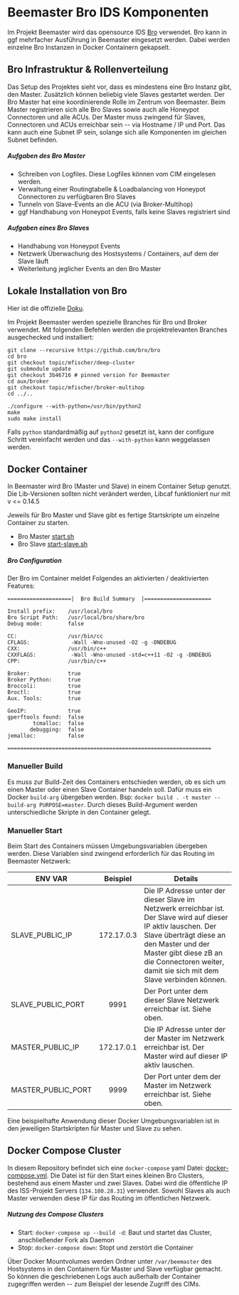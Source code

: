 # Beemaster Bro IDS Komponenten

Im Projekt Beemaster wird das opensource IDS [Bro](https://www.bro.org) verwendet. Bro kann in ggf mehrfacher Ausführung in Beemaster eingesetzt werden. Dabei werden einzelne Bro Instanzen in Docker Containern gekapselt.


## Bro Infrastruktur & Rollenverteilung

Das Setup des Projektes sieht vor, dass es mindestens eine Bro Instanz gibt, den Master. Zusätzlich können beliebig viele Slaves gestartet werden. Der Bro Master hat eine koordinierende Rolle im Zentrum von Beemaster. Beim Master registrieren sich alle Bro Slaves sowie auch alle Honeypot Connectoren und alle ACUs. Der Master muss zwingend für Slaves, Connectoren und ACUs erreichbar sein -- via Hostname / IP und Port. Das kann auch eine Subnet IP sein, solange sich alle Komponenten im gleichen Subnet befinden.

##### Aufgaben des Bro Master

- Schreiben von Logfiles. Diese Logfiles können vom CIM eingelesen werden.
- Verwaltung einer Routingtabelle & Loadbalancing von Honeypot Connectoren zu verfügbaren Bro Slaves
- Tunneln von Slave-Events an die ACU (via Broker-Multihop)
- ggf Handhabung von Honeypot Events, falls keine Slaves registriert sind

##### Aufgaben eines Bro Slaves

- Handhabung von Honeypot Events
- Netzwerk Überwachung des Hostsystems / Containers, auf dem der Slave läuft
- Weiterleitung jeglicher Events an den Bro Master


## Lokale Installation von Bro

Hier ist die offizielle [Doku](https://www.bro.org/development/projects/deep-cluster.html).

Im Projekt Beemaster werden spezielle Branches für Bro und Broker verwendet. Mit folgenden Befehlen werden die projektrelevanten Branches ausgechecked und installiert:

~~~~
git clone --recursive https://github.com/bro/bro
cd bro
git checkout topic/mfischer/deep-cluster
git submodule update
git checkout 3b46716 # pinned version for Beemaster
cd aux/broker
git checkout topic/mfischer/broker-multihop
cd ../..

./configure --with-python=/usr/bin/python2
make
sudo make install
~~~~

Falls ```python``` standardmäßig auf ```python2``` gesetzt ist, kann der configure Schritt vereinfacht werden und das ```--with-python``` kann weggelassen werden.

## Docker Container

In Beemaster wird Bro (Master und Slave) in einem Container Setup genutzt. Die Lib-Versionen sollten nicht verändert werden, Libcaf funktioniert nur mit v <= 0.14.5

Jeweils für Bro Master und Slave gibt es fertige Startskripte um einzelne Container zu starten.
- Bro Master [start.sh](start.sh)
- Bro Slave [start-slave.sh](start-slave.sh)

##### Bro Configuration

Der Bro im Container meldet Folgendes an aktivierten / deaktivierten Features:
~~~~
====================|  Bro Build Summary  |=====================

Install prefix:    /usr/local/bro
Bro Script Path:   /usr/local/bro/share/bro
Debug mode:        false

CC:                /usr/bin/cc
CFLAGS:             -Wall -Wno-unused -O2 -g -DNDEBUG
CXX:               /usr/bin/c++
CXXFLAGS:           -Wall -Wno-unused -std=c++11 -O2 -g -DNDEBUG
CPP:               /usr/bin/c++

Broker:            true
Broker Python:     true
Broccoli:          true
Broctl:            true
Aux. Tools:        true

GeoIP:             true
gperftools found:  false
        tcmalloc:  false
       debugging:  false
jemalloc:          false

================================================================
~~~~

### Manueller Build

Es muss zur Build-Zeit des Containers entschieden werden, ob es sich um einen Master oder einen Slave Container handeln soll. Dafür muss ein Docker `build-arg` übergeben werden. Bsp: `docker build . -t master --build-arg PURPOSE=master`. Durch dieses Build-Argument werden unterschiedliche Skripte in den Container gelegt.


### Manueller Start

Beim Start des Containers müssen Umgebungsvariablen übergeben werden. Diese Variablen sind zwingend erforderlich für das Routing im Beemaster Netzwerk:

| ENV VAR            | Beispiel   | Details
| ------------------ |:----------:| -------
| SLAVE_PUBLIC_IP    | 172.17.0.3 | Die IP Adresse unter der dieser Slave im Netzwerk erreichbar ist. Der Slave wird auf dieser IP aktiv lauschen. Der Slave überträgt diese an den Master und der Master gibt diese zB an die Connectoren weiter, damit sie sich mit dem Slave verbinden können.
| SLAVE_PUBLIC_PORT  | 9991       | Der Port unter dem dieser Slave Netzwerk erreichbar ist. Siehe oben.
| MASTER_PUBLIC_IP   | 172.17.0.1 | Die IP Adresse unter der der Master im Netzwerk erreichbar ist. Der Master wird auf dieser IP aktiv lauschen.
| MASTER_PUBLIC_PORT | 9999       | Der Port unter dem der Master im Netzwerk erreichbar ist. Siehe oben.

Eine beispielhafte Anwendung dieser Docker Umgebungsvariablen ist in den jeweiligen Startskripten für Master und Slave zu sehen.


## Docker Compose Cluster

In diesem Repository befindet sich eine `docker-compose` yaml Datei: [docker-compose.yml](docker-compose.yml). Die Datei ist für den Start eines kleinen Bro Clusters, bestehend aus einem Master und zwei Slaves. Dabei wird die öffentliche IP des ISS-Projekt Servers (`134.100.28.31`) verwendet. Sowohl Slaves als auch Master verwenden diese IP für das Routing im öffentlichen Netzwerk.

##### Nutzung des Compose Clusters

- Start: `docker-compose up --build -d`: Baut und startet das Cluster, anschließender Fork als Daemon
- Stop: `docker-compose down`: Stopt und zerstört die Container

Über Docker Mountvolumes werden Ordner unter `/var/beemaster` des Hostsystems in den Containern für Master und Slave verfügbar gemacht. So können die geschriebenen Logs auch außerhalb der Container zugegriffen werden -- zum Beispiel der lesende Zugriff des CIMs.